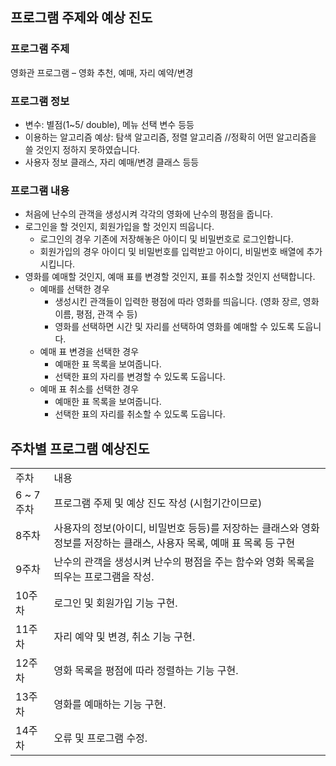 ## 프로그램 주제와 예상 진도

### 프로그램 주제

영화관 프로그램 – 영화 추천, 예매, 자리 예약/변경<br>

### 프로그램 정보
- 변수: 별점(1~5/ double), 메뉴 선택 변수 등등
- 이용하는 알고리즘 예상: 탐색 알고리즘, 정렬 알고리즘 //정확히 어떤 알고리즘을 쓸 것인지 정하지 못하였습니다.
- 사용자 정보 클래스, 자리 예매/변경 클래스 등등

### 프로그램 내용
- 처음에 난수의 관객을 생성시켜 각각의 영화에 난수의 평점을 줍니다.
- 로그인을 할 것인지, 회원가입을 할 것인지 띄웁니다.
  - 로그인의 경우 기존에 저장해놓은 아이디 및 비밀번호로 로그인합니다.
  - 회원가입의 경우 아이디 및 비밀번호를 입력받고 아이디, 비밀번호 배열에 추가시킵니다.
- 영화를 예매할 것인지, 예매 표를 변경할 것인지, 표를 취소할 것인지 선택합니다.
  - 예매를 선택한 경우
    - 생성시킨 관객들이 입력한 평점에 따라 영화를 띄웁니다. (영화 장르, 영화 이름, 평점, 관객 수 등)
    - 영화를 선택하면 시간 및 자리를 선택하여 영화를 예매할 수 있도록 도웁니다.
  - 예매 표 변경을 선택한 경우
    - 예매한 표 목록을 보여줍니다.
    - 선택한 표의 자리를 변경할 수 있도록 도웁니다.
  - 예매 표 취소를 선택한 경우
    - 예매한 표 목록을 보여줍니다.
    - 선택한 표의 자리를 취소할 수 있도록 도웁니다.

## 주차별 프로그램 예상진도

<table>
  <tr>
    <td colspan = 2>주차</td>
    <td colspan = 4>내용</td>
  </tr>
  <tr>
    <td colspan = 2>6 ~ 7주차</td>
    <td colspan = 4>프로그램 주제 및 예상 진도 작성 (시험기간이므로)</td>
  </tr>
  <tr>
    <td colspan = 2>8주차</td>
    <td colspan = 4>사용자의 정보(아이디, 비밀번호 등등)를 저장하는 클래스와 영화 정보를 저장하는 클래스, 사용자 목록, 예매 표 목록 등 구현</td>
  </tr>
  <tr>
    <td colspan = 2>9주차</td>
    <td colspan = 4>난수의 관객을 생성시켜 난수의 평점을 주는 함수와 영화 목록을 띄우는 프로그램을 작성.</td>
  </tr>
  <tr>
    <td colspan = 2>10주차</td>
    <td colspan = 4>로그인 및 회원가입 기능 구현.</td>
  </tr>
  <tr>
    <td colspan = 2>11주차</td>
    <td colspan = 4>자리 예약 및 변경, 취소 기능 구현.</td>
  </tr>
  <tr>
    <td colspan = 2>12주차</td>
    <td colspan = 4>영화 목록을 평점에 따라 정렬하는 기능 구현.</td>
  </tr>
  <tr>
    <td colspan = 2>13주차</td>
    <td colspan = 4>영화를 예매하는 기능 구현.</td>
  </tr>
  <tr>
    <td colspan = 2>14주차</td>
    <td colspan = 4>오류 및 프로그램 수정.</td>
  </tr>
</table>


